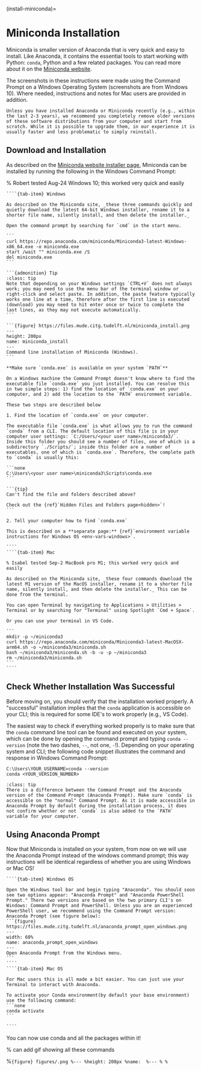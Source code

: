 (install-miniconda)=
# Miniconda Installation

Miniconda is smaller version of Anaconda that is very quick and easy to install. Like Anaconda, it contains the essential tools to start working with Python: `conda`, Python and a few related packages. You can read more about it on the [Miniconda website](https://docs.anaconda.com/miniconda/).

The screenshots in these instructions were made using the Command Prompt on a Windows Operating System (screenshots are from Windows 10). Where needed, instructions and notes for Mac users are provided in addition.

```{tip}
Unless you have installed Anaconda or Miniconda recently (e.g., within the last 2-3 years), we recommend you completely remove older versions of these software distributions from your computer and start from scratch. While it is possible to upgrade them, in our experience it is usually faster and less problematic to simply reinstall.
```

## Download and Installation

As described on the [Miniconda website installer page](https://docs.anaconda.com/miniconda/#quick-command-line-install), Miniconda can be installed by running the following in the Windows Command Prompt:

% Robert tested Aug-24 Windows 10; this worked very quick and easily

`````{tab-set}
````{tab-item} Windows

As described on the Miniconda site, _these three commands quickly and quietly download the latest 64-bit Windows installer, rename it to a shorter file name, silently install, and then delete the installer._

Open the command prompt by searching for `cmd` in the start menu.

```
curl https://repo.anaconda.com/miniconda/Miniconda3-latest-Windows-x86_64.exe -o miniconda.exe
start /wait "" miniconda.exe /S
del miniconda.exe
```

```{admonition} Tip
:class: tip
Note that depending on your Windows settings `CTRL+V` does not always work; you may need to use the menu bar of the terminal window or right-click and select paste. In addition, the paste feature typically works one line at a time, therefore after the first line is executed (download) you may need to hit enter once or twice to complete the last lines, as they may not execute automatically.
```

```{figure} https://files.mude.citg.tudelft.nl/miniconda_install.png
---
height: 200px
name: miniconda_install
---
Command line installation of Miniconda (Windows).
```

**Make sure `conda.exe` is available on your system `PATH`**

On a Windows machine the Command Prompt doesn't know where to find the executable file `conda.exe` you just installed. You can resolve this in two simple steps: 1) find the location of `conda.exe` on your computer, and 2) add the location to the `PATH` environment variable.

These two steps are described below

1. Find the location of `conda.exe` on your computer.

The executable file `conda.exe` is what allows you to run the command `conda` from a CLI. The default location of this file is in your computer user settings: `C:/Users/<your user name>/miniconda3/`. Inside this folder you should see a number of files, one of which is a subdirectory `./Scripts/`; inside this folder are a number of executables, one of which is `conda.exe`. Therefore, the complete path to `conda` is usually this:

```none
C:\Users\<your user name>\miniconda3\Scripts\conda.exe
```

```{tip}
Can't find the file and folders described above?

Check out the {ref}`Hidden Files and Folders page<hidden>`!
```

2. Tell your computer how to find `conda.exe`

This is described on a **separate page:** {ref}`environment variable instructions for Windows OS <env-vars-windows>`.

````
````{tab-item} Mac

% Isabel tested Sep-2 MacBook pro M1; this worked very quick and easily

As described on the Miniconda site, _these four commands download the latest M1 version of the MacOS installer, rename it to a shorter file name, silently install, and then delete the installer._ This can be done from the terminal.

You can open Terminal by navigating to Applications > Utilities > Terminal or by searching for "Terminal" using Spotlight `Cmd + Space`. 

Or you can use your terminal in VS Code.  

```
mkdir -p ~/miniconda3
curl https://repo.anaconda.com/miniconda/Miniconda3-latest-MacOSX-arm64.sh -o ~/miniconda3/miniconda.sh
bash ~/miniconda3/miniconda.sh -b -u -p ~/miniconda3
rm ~/miniconda3/miniconda.sh
```
````
`````


## Check Whether Installation Was Successful

Before moving on, you should verify that the installation worked properly. A "successful" installation implies that the `conda` application is accessible on your CLI; this is required for some IDE's to work properly (e.g., VS Code).

The easiest way to check if everything worked properly is to make sure that the `conda` command line tool can be found and executed on your system, which can be done by opening the command prompt and typing `conda --version` (note the two dashes, `--`, not one, `-`!). Depending on your operating system and CLI; the following code snippet illustrates the command and response in Windows Command Prompt:

```none
C:\Users\YOUR_USERNAME>conda --version
conda <YOUR_VERSION_NUMBER>
```

```{admonition} Note to Windows Users
:class: tip
There is a difference between the Command Prompt and the Anaconda version of the Command Prompt (Anaconda Prompt). Make sure `conda` is accessible on the "normal" Command Prompt. As it is made accessible in Anaconda Prompt by default during the installation process, it does not confirm whether or not `conda` is also added to the `PATH` variable for your computer.
```

## Using Anaconda Prompt

Now that Miniconda is installed on your system, from now on we will use the Anaconda Prompt instead of the windows command prompt; this way instructions will be identical regardless of whether you are using Windows or Mac OS!

`````{tab-set}
````{tab-item} Windows OS

Open the Windows tool bar and begin typing "Anaconda". You should soon see two options appear: "Anaconda Prompt" and "Anaconda PowerShell Prompt." There two versions are based on the two primary CLI's on Windows: Command Prompt and PowerShell. Unless you are an experienced PowerShell user, we recommend using the Command Prompt version: Anaconda Prompt (see figure below):
```{figure} https://files.mude.citg.tudelft.nl/anaconda_prompt_open_windows.png
---
width: 60%
name: anaconda_prompt_open_windows
---
Open Anaconda Prompt from the Windows menu.
```
````
````{tab-item} Mac OS

For Mac users this is all made a bit easier. You can just use your Terminal to interact with Anaconda.

To activate your Conda environment(by default your base environment) use the following command:
```none
conda activate
```

````
`````

You can now use conda and all the packages within it!

% can add gif showing all these commands




%```{figure} figures/.png
%---
%height: 200px
%name: 
%---
%
%```